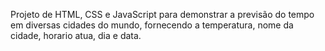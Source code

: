 Projeto de HTML, CSS e JavaScript para demonstrar a previsão do tempo em diversas cidades do mundo, fornecendo a temperatura, nome da cidade, horario atua, dia e data.
